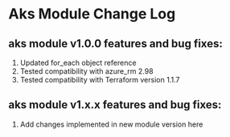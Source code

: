 # Aks Module Change Log

## aks module v1.0.0 features and bug fixes:

1. Updated for_each object reference
2. Tested compatibility with azure_rm 2.98
3. Tested compatibility with Terraform version 1.1.7

## aks module v1.x.x features and bug fixes:

1. Add changes implemented in new module version here
